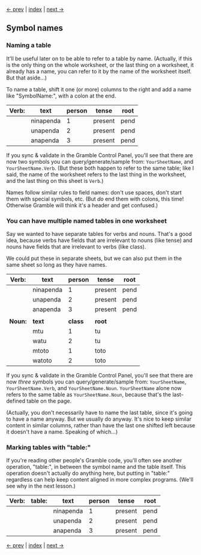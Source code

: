 [<- prev](first-program) | [index](../) | [next ->](understanding-structure)

## Symbol names

### Naming a table

It'll be useful later on to be able to refer to a table by name.  (Actually, if this is the only thing on the whole worksheet, or the last thing on a worksheet, it already has a name, you can refer to it by the name of the worksheet itself.  But that aside...)

To name a table, shift it one (or more) columns to the right and add a name like "SymbolName:", with a colon at the end.

| Verb: | text | person | tense | root |
|--|--------|--------|-------|-----|
| | ninapenda | 1 | present | pend |
| | unapenda | 2 | present |  pend |
| | anapenda | 3 | present |  pend |

If you sync & validate in the Gramble Control Panel, you'll see that there are now two symbols you can query/generate/sample from: ``YourSheetName``, and ``YourSheetName.Verb``.  (But these both happen to refer to the same table; like I said, the name of the worksheet refers to the last thing in the worksheet, and the last thing on this sheet is ``Verb``.)

Names follow similar rules to field names: don't use spaces, don't start them with special symbols, etc.  (But *do* end them with colons, this time!  Otherwise Gramble will think it's a header and get confused.)

### You can have multiple named tables in one worksheet

Say we wanted to have separate tables for verbs and nouns.  That's a good idea, because verbs have fields that are irrelevant to nouns (like tense) and nouns have fields that are irrelevant to verbs (like class).

We could put these in separate sheets, but we can also put them in the same sheet so long as they have names.

| Verb: | text | person | tense | root |
|--|--------|--------|-------|-----|
| | ninapenda | 1 | present | pend |
| | unapenda | 2 | present |  pend |
| | anapenda | 3 | present |  pend |
| |
**Noun:** | **text** | **class** | **root**
| | mtu | 1 | tu
| | watu | 2 | tu
| | mtoto | 1 | toto
| | watoto | 2 | toto

If you sync & validate in the Gramble Control Panel, you'll see that there are now *three* symbols you can query/generate/sample from: ``YourSheetName``, ``YourSheetName.Verb``, and ``YourSheetName.Noun``.  ``YourSheetName`` alone now refers to the same table as ``YourSheetName.Noun``, because that's the last-defined table on the page.

(Actually, you don't necessarily have to name the last table, since it's going to have a name anyway.  But we usually do anyway.  It's nice to keep similar content in similar columns, rather than have the last one shifted left because it doesn't have a name.  Speaking of which...)

### Marking tables with "table:"

If you're reading other people's Gramble code, you'll often see another operation, "table:", in between the symbol name and the table itself.  This operation doesn't actually do anything here, but putting in "table:" regardless can help keep content aligned in more complex programs.  (We'll see why in the next lesson.)

| Verb: | table: | text | person | tense | root |
|--|--|------|--------|-------|-----|
| | | ninapenda | 1 | present | pend |
| | | unapenda | 2 | present |  pend |
| | | anapenda | 3 | present |  pend |

[<- prev](first-program) | [index](../) | [next ->](understanding-structure)